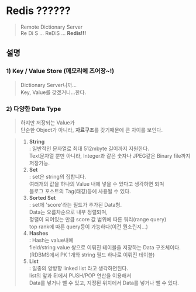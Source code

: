 # Redis ??????

> Remote Dictionary Server  
Re Di S ... ReDiS ... <strong>Redis!!!</strong>

## 설명

### 1) Key / Value Store (메모리에 즈어장~!)
> Dictionary Server니까...  
Key, Value를 갖겠거니...한다.

### 2) 다양한 Data Type
> 하지만 저장되는 Value가  
단순한 Object가 아니라, **자료구조**를 갖기때문에 큰 차이를 보인다.

>1. **String**  
: 일반적인 문자열로 최대 512mbyte 길이까지 지원한다.  
Text문자열 뿐만 아니라, Integer과 같은 숫자나 JPEG같은 Binary file까지 저장가능.
>2. **Set**  
: set은 string의 집합니다.  
여러개의 값을 하나의 Value 내에 넣을 수 있다고 생각하면 되며  
블로그 포스트의 Tag(태깅)등에 사용될 수 있다.
>3. **Sorted Set**  
: set에 'score'라는 필드가 추가된 Data형.  
Data는 오름차순으로 내부 정렬되며,  
정렬이 되어있는 만큼 score 값 범위에 따른 쿼리(range query)  
top rank에 따른 query등이 가능하다(이건 뭔소린지...)
>4. **Hashes**  
: Hash는 value내에  
field/string value 쌍으로 이뤄진 테이블을 저장하는 Data 구조체이다.  
(RDBMS에서 PK 1개와 string 필드 하나로 이뤄진 테이블)
>5. **List**  
: 일종의 양방향 linked list 라고 생각하면된다.  
list의 앞과 뒤에서 PUSH/POP 연산을 이용해서  
Data를 넣거나 뺄 수 있고, 지정된 위치에서 Data를 넣거나 뺄 수 있다.
